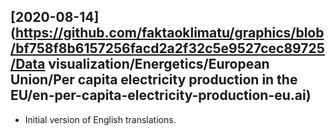 ## [2020-08-14](https://github.com/faktaoklimatu/graphics/blob/bf758f8b6157256facd2a2f32c5e9527cec89725/Data visualization/Energetics/European Union/Per capita electricity production in the EU/en-per-capita-electricity-production-eu.ai)

- Initial version of English translations.


